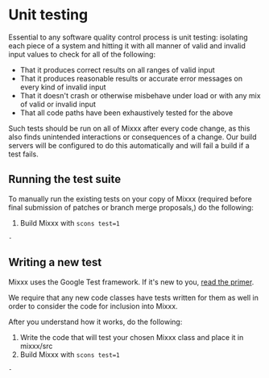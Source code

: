 # Unit testing

Essential to any software quality control process is unit testing:
isolating each piece of a system and hitting it with all manner of valid
and invalid input values to check for all of the following:

  - That it produces correct results on all ranges of valid input
  - That it produces reasonable results or accurate error messages on
    every kind of invalid input
  - That it doesn't crash or otherwise misbehave under load or with any
    mix of valid or invalid input
  - That all code paths have been exhaustively tested for the above

Such tests should be run on all of Mixxx after every code change, as
this also finds unintended interactions or consequences of a change. Our
build servers will be configured to do this automatically and will fail
a build if a test fails.

## Running the test suite

To manually run the existing tests on your copy of Mixxx (required
before final submission of patches or branch merge proposals,) do the
following:

1.  Build Mixxx with `scons test=1`

<!-- end list -->

``` 
- 
```

## Writing a new test

Mixxx uses the Google Test framework. If it's new to you, [read the
primer](http://code.google.com/p/googletest/wiki/Primer).

We require that any new code classes have tests written for them as well
in order to consider the code for inclusion into Mixxx.

After you understand how it works, do the following:

1.  Write the code that will test your chosen Mixxx class and place it
    in mixxx/src
2.  Build Mixxx with `scons test=1`

<!-- end list -->

``` 
- 
```
